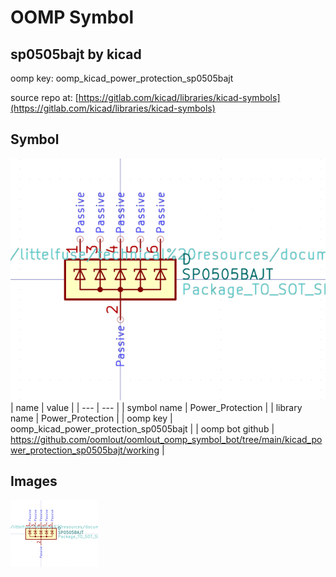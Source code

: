 # OOMP Symbol  
## sp0505bajt  by kicad  
  
oomp key: oomp_kicad_power_protection_sp0505bajt  
  
source repo at: [https://gitlab.com/kicad/libraries/kicad-symbols](https://gitlab.com/kicad/libraries/kicad-symbols)  
## Symbol  
  
[![working.png](working_600.png)](working.png)  
| name | value | 
| --- | --- | 
| symbol name | Power_Protection | 
| library name | Power_Protection | 
| oomp key | oomp_kicad_power_protection_sp0505bajt | 
| oomp bot github | https://github.com/oomlout/oomlout_oomp_symbol_bot/tree/main/kicad_power_protection_sp0505bajt/working | 
## Images  
  
[![working.png](working_140.png)](working.png)  
